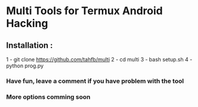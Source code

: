 # Multi Tools for Termux Android Hacking
## Installation :
1 - git clone https://github.com/tahfb/multi
2 - cd multi
3 - bash setup.sh
4 - python prog.py

### Have fun, leave a comment if you have problem with the tool
### More options comming soon
